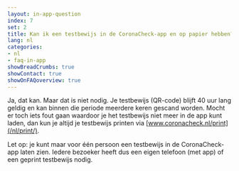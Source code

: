 ```yaml
---
layout: in-app-question
index: 7
set: 2
title: Kan ik een testbewijs in de CoronaCheck-app en op papier hebben?
lang: nl
categories:
- nl
- faq-in-app
showBreadCrumbs: true
showContact: true
showOnFAQoverview: true
---
```

Ja, dat kan. Maar dat is niet nodig. Je testbewijs (QR-code) blijft 40 uur lang geldig en kan binnen die periode meerdere keren gescand worden. Mocht er toch iets fout gaan waardoor je het testbewijs niet meer in de app kunt laden, dan kun je altijd je testbewijs printen via [www.coronacheck.nl/print](/nl/print/).

Let op: je kunt maar voor één persoon een testbewijs in de CoronaCheck-app laten zien. Iedere bezoeker heeft dus een eigen telefoon (met app) of een geprint testbewijs nodig. 
